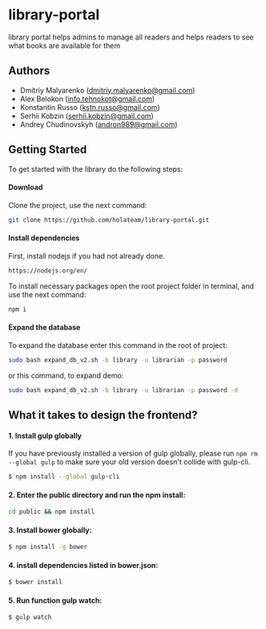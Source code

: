 # library-portal
library portal helps admins to manage all readers and helps readers to see what books are available for them

## Authors

* Dmitriy Malyarenko (<dmitriy.malyarenko@gmail.com>)
* Alex Belokon (<info.tehnokot@gmail.com>)
* Konstantin Russo (<kstn.russo@gmail.com>)
* Serhii Kobzin (<serhii.kobzin@gmail.com>)
* Andrey Chudinovskyh (<andron989@gmail.com>)

## Getting Started

To get started with the library do the following steps:

#### Download

Clone the project, use the next command:
```bash
git clone https://github.com/holateam/library-portal.git
```

#### Install dependencies

First, install nodejs if you had not already done.
```bash
https://nodejs.org/en/
```

To install necessary packages open the root project folder in terminal, and use the next command:
```bash
npm i
```

#### Expand the database

To expand the database enter this command in the root of project:
```bash
sudo bash expand_db_v2.sh -b library -u librarian -p password
```
or this command, to expand demo:
```bash
sudo bash expand_db_v2.sh -b library -u librarian -p password -d
```

## What it takes to design the frontend?


#### 1. Install gulp globally

If you have previously installed a version of gulp globally, please run `npm rm --global gulp`
to make sure your old version doesn't collide with gulp-cli.

```sh
$ npm install --global gulp-cli
```

#### 2. Enter the public directory and run the npm install:

```bash
cd public && npm install
```
#### 3. Install bower globally:

```sh
$ npm install -g bower
```

#### 4. install dependencies listed in bower.json:

```bash
$ bower install
```

#### 5. Run function gulp watch:

```bash
$ gulp watch
```
